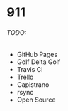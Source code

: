 911
===

###### TODO:
* GitHub Pages
* Golf Delta Golf
* Travis CI
* Trello
* Capistrano
* rsync
* Open Source
